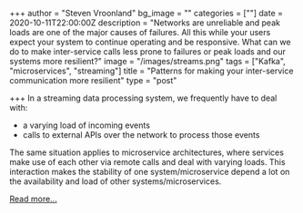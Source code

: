 +++
author = "Steven Vroonland"
bg_image = ""
categories = [""]
date = 2020-10-11T22:00:00Z
description = "Networks are unreliable and peak loads are one of the major causes of failures. All this while your users expect your system to continue operating and be responsive. What can we do to make inter-service calls less prone to failures or peak loads and our systems more resilient?"
image = "/images/streams.png"
tags = ["Kafka", "microservices", "streaming"]
title = "Patterns for making your inter-service communication more resilient"
type = "post"

+++
In a streaming data processing system, we frequently have to deal with:

* a varying load of incoming events
* calls to external APIs over the network to process those events

The same situation applies to microservice architectures, where services make use of each other via remote calls and deal with varying loads. This interaction makes the stability of one system/microservice depend a lot on the availability and load of other systems/microservices.

[Read more...](https://medium.com/@svroonland/patterns-for-making-your-inter-service-communication-more-resilient-592ec928296b)